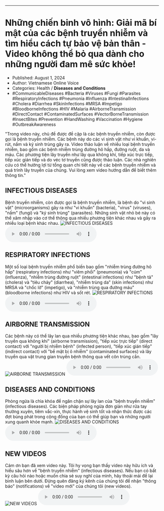 
---

# Những chiến binh vô hình: Giải mã bí mật của các bệnh truyền nhiễm và tìm hiểu cách tự bảo vệ bản thân - Video không thể bỏ qua dành cho những người đam mê sức khỏe!

- Published: August 1, 2024
- Author: Vietnamese Online Voice
- Categories: Health / **Diseases and Conditions**
- #CommunicableDiseases #Bacteria #Viruses #Fungi #Parasites #RespiratoryInfections #Pneumonia #Influenza #IntestinalInfections #Cholera #Diarrhea #SkinInfections #MRSA #Impetigo #BloodborneInfections #HIV #Malaria #AirborneTransmission #DirectContact #ContaminatedSurfaces #VectorBorneTransmission #InsectBites #Prevention #HandWashing #Vaccination #Hygiene #OutbreakAwareness

"Trong video này, chủ đề được đề cập là các bệnh truyền nhiễm, còn được gọi là bệnh truyền nhiễm. Các bệnh này do các vi sinh vật như vi khuẩn, vi-rút, nấm và ký sinh trùng gây ra. Video thảo luận về nhiều loại bệnh truyền nhiễm, bao gồm các bệnh nhiễm trùng đường hô hấp, đường ruột, da và máu. Các phương tiện lây truyền như lây qua không khí, tiếp xúc trực tiếp, tiếp xúc gián tiếp và do véc tơ truyền cũng được thảo luận. Các nhà nghiên cứu có thể hưởng lợi từ tổng quan chi tiết này về các bệnh truyền nhiễm và quá trình lây truyền của chúng. Vui lòng xem video hướng dẫn để biết thêm thông tin."


## INFECTIOUS DISEASES

Bệnh truyền nhiễm, còn được gọi là bệnh truyền nhiễm, là bệnh do "vi sinh vật" (microorganisms) gây ra như "vi khuẩn" (bacteria), "virus" (viruses), "nấm" (fungi) và "ký sinh trùng" (parasites). Những sinh vật nhỏ bé này có thể xâm nhập vào cơ thể thông qua nhiều phương tiện khác nhau và gây ra nhiều loại bệnh khác nhau.
![INFECTIOUS DISEASES](https://http-archiver-apis-production-80.schnworks.com/storage/images/transitions/2024-08-01/transition-12382893485-Montserrat-Medium-303F9F.jpg)
<audio controls>
    <source src="https://http-archiver-apis-production-80.schnworks.com/storage/storage/audio/file-28582582520.mp3" type="audio/mpeg">
</audio>



## RESPIRATORY INFECTIONS

Một số loại bệnh truyền nhiễm phổ biến bao gồm "nhiễm trùng đường hô hấp" (respiratory infections) như "viêm phổi" (pneumonia) và "cúm" (influenza), "nhiễm trùng đường ruột" (intestinal infections) như "bệnh tả" (cholera) và "tiêu chảy" (diarrhea), "nhiễm trùng da" (skin infections) như MRSA và "chốc lở" (impetigo), và "nhiễm trùng qua đường máu" (bloodborne infections) như HIV và sốt rét.
![RESPIRATORY INFECTIONS](https://http-archiver-apis-production-80.schnworks.com/storage/images/transitions/2024-08-01/transition-33002894278-Montserrat-ExtraBold-7B1FA2.jpg)
<audio controls>
    <source src="https://http-archiver-apis-production-80.schnworks.com/storage/storage/audio/file-21054662602.mp3" type="audio/mpeg">
</audio>



## AIRBORNE TRANSMISSION

Các bệnh này có thể lây lan qua nhiều phương tiện khác nhau, bao gồm "lây truyền qua không khí" (airborne transmission), "tiếp xúc trực tiếp" (direct contact) với "người bị nhiễm bệnh" (infected person), "tiếp xúc gián tiếp" (indirect contact) với "bề mặt bị ô nhiễm" (contaminated surfaces) và lây truyền qua vật trung gian truyền bệnh thông qua vết côn trùng cắn.
![AIRBORNE TRANSMISSION](https://http-archiver-apis-production-80.schnworks.com/storage/images/transitions/2024-08-01/transition-48637992318-Montserrat-Regular-004895.jpg)
<audio controls>
    <source src="https://http-archiver-apis-production-80.schnworks.com/storage/storage/audio/file-37596604303.mp3" type="audio/mpeg">
</audio>



## DISEASES AND CONDITIONS

Phòng ngừa là chìa khóa để ngăn chặn sự lây lan của "bệnh truyền nhiễm" (infectious diseases). Các biện pháp phòng ngừa đơn giản như rửa tay thường xuyên, tiêm vắc-xin, thực hành vệ sinh tốt và nhận thức được các đợt bùng phát trong cộng đồng của bạn có thể giúp bạn và những người xung quanh khỏe mạnh.
![DISEASES AND CONDITIONS](https://http-archiver-apis-production-80.schnworks.com/storage/images/transitions/2024-08-01/transition-13774496961-Montserrat-Bold-880E4F.jpg)
<audio controls>
    <source src="https://http-archiver-apis-production-80.schnworks.com/storage/storage/audio/file-2547643118.mp3" type="audio/mpeg">
</audio>



## NEW VIDEOS

Cảm ơn bạn đã xem video này. Tôi hy vọng bạn thấy video này hữu ích và hiểu sâu hơn về "bệnh truyền nhiễm" (infectious diseases). Nếu bạn có bất kỳ câu hỏi nào hoặc muốn chia sẻ suy nghĩ của mình, hãy thoải mái để lại bình luận bên dưới. Đừng quên đăng ký kênh của chúng tôi để nhận "thông báo" (notifications) về "video mới" của chúng tôi (new videos).
![NEW VIDEOS](https://http-archiver-apis-production-80.schnworks.com/storage/images/transitions/2024-08-01/transition-21262227375-Montserrat-ExtraBold-512DA8.jpg)
<audio controls>
    <source src="https://http-archiver-apis-production-80.schnworks.com/storage/storage/audio/file-26379535749.mp3" type="audio/mpeg">
</audio>

